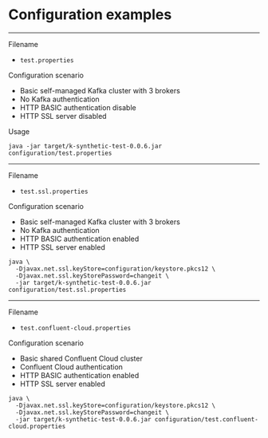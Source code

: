 # Configuration examples

----

Filename

- `test.properties`

Configuration scenario

- Basic self-managed Kafka cluster with 3 brokers
- No Kafka authentication
- HTTP BASIC authentication disable
- HTTP SSL server disabled

Usage

```shell
java -jar target/k-synthetic-test-0.0.6.jar configuration/test.properties 
```

---

Filename

- `test.ssl.properties`

Configuration scenario

- Basic self-managed Kafka cluster with 3 brokers
- No Kafka authentication
- HTTP BASIC authentication enabled
- HTTP SSL server enabled

```shell
java \
  -Djavax.net.ssl.keyStore=configuration/keystore.pkcs12 \
  -Djavax.net.ssl.keyStorePassword=changeit \
  -jar target/k-synthetic-test-0.0.6.jar configuration/test.ssl.properties 
```

---

Filename

- `test.confluent-cloud.properties`

Configuration scenario

- Basic shared Confluent Cloud cluster
- Confluent Cloud authentication
- HTTP BASIC authentication enabled
- HTTP SSL server enabled

```shell
java \
  -Djavax.net.ssl.keyStore=configuration/keystore.pkcs12 \
  -Djavax.net.ssl.keyStorePassword=changeit \
  -jar target/k-synthetic-test-0.0.6.jar configuration/test.confluent-cloud.properties 
```